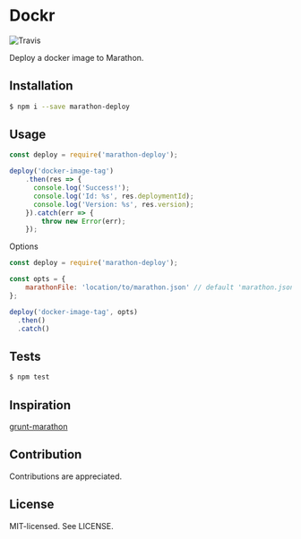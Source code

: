 Dockr
======
![Travis](https://travis-ci.org/bjarneo/marathon-deploy.svg?branch=master)

Deploy a docker image to Marathon.

Installation
------
```bash
$ npm i --save marathon-deploy
```

Usage
------
```js
const deploy = require('marathon-deploy');

deploy('docker-image-tag')
    .then(res => {
      console.log('Success!');
      console.log('Id: %s', res.deploymentId);
      console.log('Version: %s', res.version);
    }).catch(err => {
        throw new Error(err);
    });
```

Options
```js
const deploy = require('marathon-deploy');

const opts = {
    marathonFile: 'location/to/marathon.json' // default 'marathon.json'
};

deploy('docker-image-tag', opts)
  .then()
  .catch()
```

Tests
------
```bash
$ npm test
```

Inspiration
------
[grunt-marathon](https://github.com/olesku/grunt-marathon/)

Contribution
------
Contributions are appreciated.

License
------
MIT-licensed. See LICENSE.
